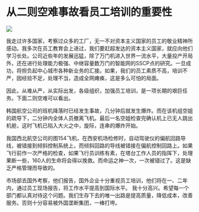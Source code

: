# 从二则空难事故看员工培训的重要性
<img class="pv" src="https://api.visitor.plantree.me/visitor-badge/pv?namespace=plantree.me&key=renzhengfei-speeches/./docs/speeches/1994/12/从二则空难事故看员工培训的重要性.md">


我走过许多国家，考察过众多的工厂，无一不对资本主义国家的员工的敬业精神所感动。我多次在员工教育会上进过，我们要赶超发达的资本主义国家，就应向他们学习长处。公司近些年的发展迅猛，除了万门机进入世界一流水平，大量投产开局外，还在进行处理能力极强、中继容量数万门的智能网的SSCP点的研究。一旦成功，将担负起中心城市各种新业务的汇接。如果，我们的员工素质不高，培训不严，因经验不足，处理不当，造成全网瘫痪，这是多么可怕的局面。

因此，从难从严，从实际出发，各级组织，加强员工培训，是一项长期的艰巨任务。下面二则空难可以看出。

韩国航空公司的班机降落时已经发生事故，几分钟后就发生爆炸。而在该机组空姐的疏导下，二分钟内全体人员撤离飞机。最后一名空姐检查完确认机上已无人跳出机舱，这时飞机已陷入大火之中，旋际，连串的爆炸开始。

我国西北航空公司的图154飞机，在西安机场检修时，自动驾驶仪的偏航回路导线，被错接到倾斜控制系统上，而倾斜回路的导线被错接在偏航控制回路上。如果飞行前作一次严格的检查，如果飞行员训练有素，在塔台工作人员的指挥下，处理果断一些，160人的生命将会得以挽救。而命运之神一次，一次被错过了。这是缺乏严格管理而导致的。

市场部去国外考察，他们报告，国外企业十分重视员工培训，他们将在一、二年内，通过员工现场报告，将工作水平提高到国际水平。 我十分高兴。希望每一个部门都认真对待这个问题。我们生存下去的唯一出路是提高质量，降低成本，改善服务。否则十分容易被外国垄断集团，一棒打垮。
